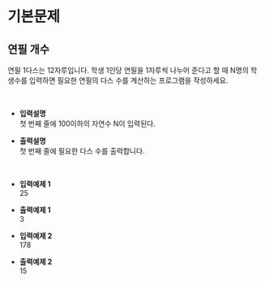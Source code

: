 # 기본문제

## 연필 개수

연필 1다스는 12자루입니다. 학생 1인당 연필을 1자루씩 나누어 준다고 할 때 N명의 학생수를 입력하면 필요한 연필의 다스 수를 계산하는 프로그램을 작성하세요.

<br>

+ **입력설명**  
첫 번째 줄에 100이하의 자연수 N이 입력된다.

+ **출력설명**  
첫 번째 줄에 필요한 다스 수를 출력합니다.

<br>

+ **입력예제 1**  
25

+ **출력예제 1**  
3

+ **입력예제 2**  
178

+ **출력예제 2**  
15

